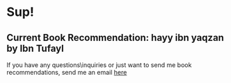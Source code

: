# Sup!
## Current Book Recommendation: hayy ibn yaqzan by Ibn Tufayl 
If you have any questions\inquiries or just want to send me book recommendations, send me an email [here](mailto:ziadazmyahmed@gmail.com)
